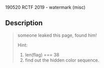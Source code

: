 190520 RCTF 2019 - watermark (misc)

## Description

> someone leaked this page, found him!
>
> Hint:
>    1. len(flag) === 38
>    2. find out the hidden color sequence.
>
